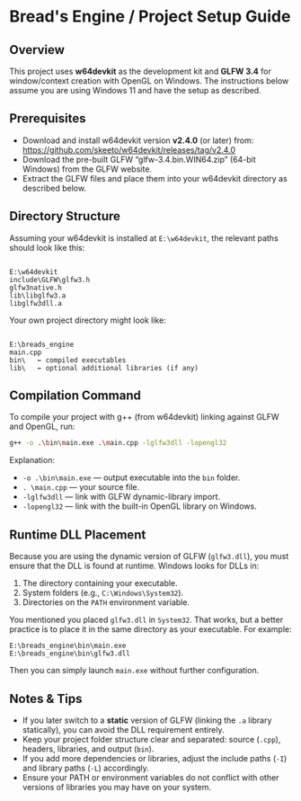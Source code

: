 # Bread's Engine / Project Setup Guide

## Overview  
This project uses **w64devkit** as the development kit and **GLFW 3.4** for window/context creation with OpenGL on Windows. The instructions below assume you are using Windows 11 and have the setup as described.

## Prerequisites  
- Download and install w64devkit version **v2.4.0** (or later) from:  
  https://github.com/skeeto/w64devkit/releases/tag/v2.4.0  
- Download the pre-built GLFW “glfw-3.4.bin.WIN64.zip” (64-bit Windows) from the GLFW website.  
- Extract the GLFW files and place them into your w64devkit directory as described below.

## Directory Structure  
Assuming your w64devkit is installed at `E:\w64devkit`, the relevant paths should look like this:

```

E:\w64devkit
include\GLFW\glfw3.h
glfw3native.h
lib\libglfw3.a
libglfw3dll.a

```

Your own project directory might look like:

```

E:\breads_engine
main.cpp
bin\   ← compiled executables
lib\   ← optional additional libraries (if any)

````

## Compilation Command  
To compile your project with g++ (from w64devkit) linking against GLFW and OpenGL, run:

```bash
g++ -o .\bin\main.exe .\main.cpp -lglfw3dll -lopengl32
````

Explanation:

* `-o .\bin\main.exe` — output executable into the `bin` folder.
* `. \main.cpp` — your source file.
* `-lglfw3dll` — link with GLFW dynamic-library import.
* `-lopengl32` — link with the built-in OpenGL library on Windows.

## Runtime DLL Placement

Because you are using the dynamic version of GLFW (`glfw3.dll`), you must ensure that the DLL is found at runtime. Windows looks for DLLs in:

1. The directory containing your executable.
2. System folders (e.g., `C:\Windows\System32`).
3. Directories on the `PATH` environment variable.

You mentioned you placed `glfw3.dll` in `System32`. That works, but a better practice is to place it in the same directory as your executable. For example:

```
E:\breads_engine\bin\main.exe
E:\breads_engine\bin\glfw3.dll
```

Then you can simply launch `main.exe` without further configuration.

## Notes & Tips

* If you later switch to a **static** version of GLFW (linking the `.a` library statically), you can avoid the DLL requirement entirely.
* Keep your project folder structure clear and separated: source (`.cpp`), headers, libraries, and output (`bin`).
* If you add more dependencies or libraries, adjust the include paths (`-I`) and library paths (`-L`) accordingly.
* Ensure your PATH or environment variables do not conflict with other versions of libraries you may have on your system.